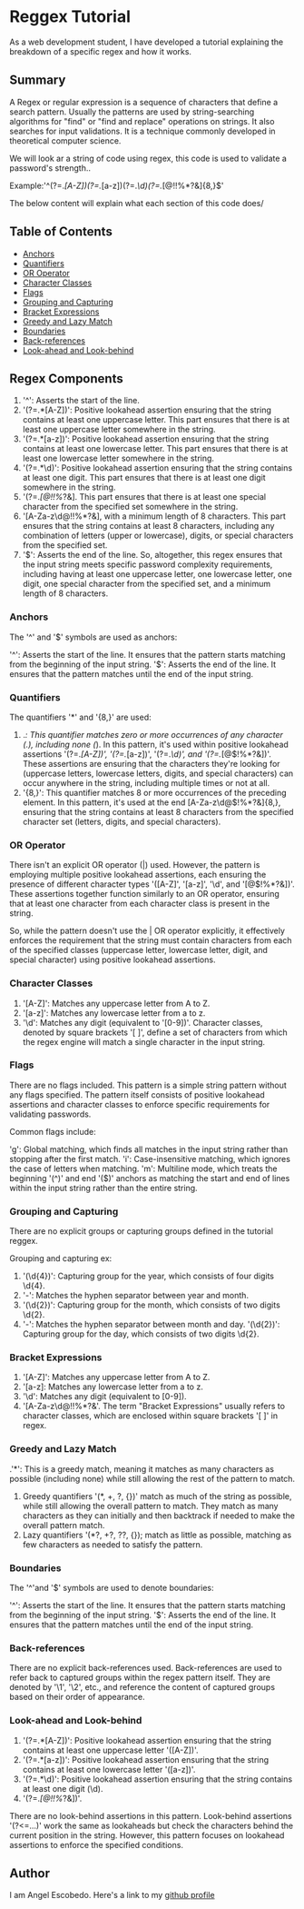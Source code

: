 # Reggex Tutorial
As a web development student, I have developed a tutorial explaining the breakdown of a specific regex and how it works.

## Summary

A Regex or regular expression is a sequence of characters that define a search pattern. Usually the patterns are used by string-searching algorithms for "find" or "find and replace" operations on strings. It also searches for input validations. It is a technique commonly developed in theoretical computer science.

We will look ar a string of code using regex, this code is used to validate a password's strength..

Example:'^(?=.*[A-Z])(?=.*[a-z])(?=.*\d)(?=.*[@$!%*?&])[A-Za-z\d@$!%*?&]{8,}$'

The below content will explain what each section of this code does/

## Table of Contents

- [Anchors](#anchors)
- [Quantifiers](#quantifiers)
- [OR Operator](#or-operator)
- [Character Classes](#character-classes)
- [Flags](#flags)
- [Grouping and Capturing](#grouping-and-capturing)
- [Bracket Expressions](#bracket-expressions)
- [Greedy and Lazy Match](#greedy-and-lazy-match)
- [Boundaries](#boundaries)
- [Back-references](#back-references)
- [Look-ahead and Look-behind](#look-ahead-and-look-behind)

## Regex Components
1. '^': Asserts the start of the line.
2. '(?=.*[A-Z])': Positive lookahead assertion ensuring that the string contains at least one uppercase letter. This part ensures that there is at least one uppercase letter somewhere in the string.
3. '(?=.*[a-z])': Positive lookahead assertion ensuring that the string contains at least one lowercase letter. This part ensures that there is at least one lowercase letter somewhere in the string.
4. '(?=.*\d)': Positive lookahead assertion ensuring that the string contains at least one digit. This part ensures that there is at least one digit somewhere in the string.
5. '(?=.*[@$!%*?&])': Positive lookahead assertion ensuring that the string contains at least one special character from the set [@$!%*?&]. This part ensures that there is at least one special character from the specified set somewhere in the string.
6. '[A-Za-z\d@$!%*?&]{8,}': Matches any combination of letters (upper or lowercase), digits, or special characters [@$!%*?&], with a minimum length of 8 characters. This part ensures that the string contains at least 8 characters, including any combination of letters (upper or lowercase), digits, or special characters from the specified set.
7. '$': Asserts the end of the line.
So, altogether, this regex ensures that the input string meets specific password complexity requirements, including having at least one uppercase letter, one lowercase letter, one digit, one special character from the specified set, and a minimum length of 8 characters.

### Anchors
The '^' and '$' symbols are used as anchors:

'^': Asserts the start of the line. It ensures that the pattern starts matching from the beginning of the input string.
'$': Asserts the end of the line. It ensures that the pattern matches until the end of the input string.

### Quantifiers
The quantifiers '*' and '{8,}' are used:
1. .*: This quantifier matches zero or more occurrences of any character (.), including none (*). In this pattern, it's used within positive lookahead assertions '(?=.*[A-Z])', '(?=.*[a-z])', '(?=.*\d)', and '(?=.*[@$!%*?&])'. These assertions are ensuring that the characters they're looking for (uppercase letters, lowercase letters, digits, and special characters) can occur anywhere in the string, including multiple times or not at all.
2. '{8,}': This quantifier matches 8 or more occurrences of the preceding element. In this pattern, it's used at the end [A-Za-z\d@$!%*?&]{8,}, ensuring that the string contains at least 8 characters from the specified character set (letters, digits, and special characters).
### OR Operator
There isn't an explicit OR operator (|) used. However, the pattern is employing multiple positive lookahead assertions, each ensuring the presence of different character types '([A-Z]', '[a-z]', '\d', and '[@$!%*?&])'. These assertions together function similarly to an OR operator, ensuring that at least one character from each character class is present in the string.

So, while the pattern doesn't use the | OR operator explicitly, it effectively enforces the requirement that the string must contain characters from each of the specified classes (uppercase letter, lowercase letter, digit, and special character) using positive lookahead assertions.

### Character Classes
1. '[A-Z]': Matches any uppercase letter from A to Z.
2. '[a-z]': Matches any lowercase letter from a to z.
3. '\d': Matches any digit (equivalent to '[0-9])'.
 Character classes, denoted by square brackets '[ ]', define a set of characters from which the regex engine will match a single character in the input string.

### Flags
There are no flags included. This pattern is a simple string pattern without any flags specified. The pattern itself consists of positive lookahead assertions and character classes to enforce specific requirements for validating passwords.

Common flags include:

'g': Global matching, which finds all matches in the input string rather than stopping after the first match.
'i': Case-insensitive matching, which ignores the case of letters when matching.
'm': Multiline mode, which treats the beginning '(^)' and end '($)' anchors as matching the start and end of lines within the input string rather than the entire string.
### Grouping and Capturing
There are no explicit groups or capturing groups defined in the tutorial reggex.

Grouping and capturing ex:
1. '(\d{4})': Capturing group for the year, which consists of four digits \d{4}.
2. '-': Matches the hyphen separator between year and month.
3. '(\d{2})': Capturing group for the month, which consists of two digits \d{2}.
4. '-': Matches the hyphen separator between month and day.
'(\d{2})': Capturing group for the day, which consists of two digits \d{2}.
### Bracket Expressions
1. '[A-Z]': Matches any uppercase letter from A to Z.
2. '[a-z]: Matches any lowercase letter from a to z.
3. '\d': Matches any digit (equivalent to [0-9]).
4. '[A-Za-z\d@$!%*?&]': Matches any character that is either a letter (upper or lowercase), a digit, or one of the specified special characters '@$!%*?&'.
The term "Bracket Expressions" usually refers to character classes, which are enclosed within square brackets '[ ]' in regex.
### Greedy and Lazy Match
.'*': This is a greedy match, meaning it matches as many characters as possible (including none) while still allowing the rest of the pattern to match.
1. Greedy quantifiers '(*, +, ?, {})' match as much of the string as possible, while still allowing the overall pattern to match. They match as many characters as they can initially and then backtrack if needed to make the overall pattern match.
2. Lazy quantifiers '(*?, +?, ??, {}); match as little as possible, matching as few characters as needed to satisfy the pattern.
### Boundaries
The '^'and '$' symbols are used to denote boundaries:

'^': Asserts the start of the line. It ensures that the pattern starts matching from the beginning of the input string.
'$': Asserts the end of the line. It ensures that the pattern matches until the end of the input string.

### Back-references
There are no explicit back-references used. 
Back-references are used to refer back to captured groups within the regex pattern itself. They are denoted by '\1', '\2', etc., and reference the content of captured groups based on their order of appearance.

### Look-ahead and Look-behind
1. '(?=.*[A-Z])': Positive lookahead assertion ensuring that the string contains at least one uppercase letter '([A-Z])'.
2. '(?=.*[a-z])': Positive lookahead assertion ensuring that the string contains at least one lowercase letter '([a-z])'.
3. '(?=.*\d)': Positive lookahead assertion ensuring that the string contains at least one digit (\d).
4. '(?=.*[@$!%*?&])': Positive lookahead assertion ensuring that the string contains at least one special character from the specified set '([@$!%*?&])'.

There are no look-behind assertions in this pattern. Look-behind assertions '(?<=...)' work the same as lookaheads but check the characters behind the current position in the string. However, this pattern focuses on lookahead assertions to enforce the specified conditions.


## Author
I am Angel Escobedo.
Here's a link to my [github profile](https://github.com/jaypeanutt)